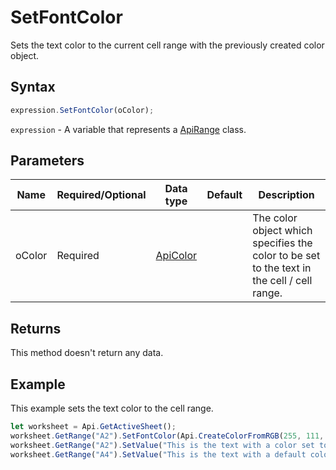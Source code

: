 # SetFontColor

Sets the text color to the current cell range with the previously created color object.

## Syntax

```javascript
expression.SetFontColor(oColor);
```

`expression` - A variable that represents a [ApiRange](../ApiRange.md) class.

## Parameters

| **Name** | **Required/Optional** | **Data type** | **Default** | **Description** |
| ------------- | ------------- | ------------- | ------------- | ------------- |
| oColor | Required | [ApiColor](../../ApiColor/ApiColor.md) |  | The color object which specifies the color to be set to the text in the cell / cell range. |

## Returns

This method doesn't return any data.

## Example

This example sets the text color to the cell range.

```javascript editor-
let worksheet = Api.GetActiveSheet();
worksheet.GetRange("A2").SetFontColor(Api.CreateColorFromRGB(255, 111, 61));
worksheet.GetRange("A2").SetValue("This is the text with a color set to it");
worksheet.GetRange("A4").SetValue("This is the text with a default color");
```
